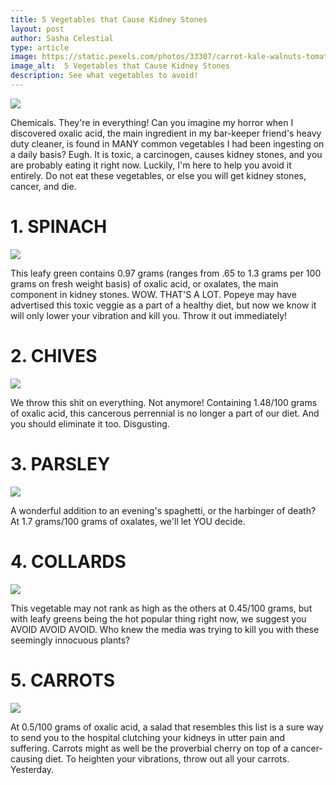 ```yaml
---
title: 5 Vegetables that Cause Kidney Stones
layout: post
author: Sasha Celestial
type: article
image: https://static.pexels.com/photos/33307/carrot-kale-walnuts-tomatoes.jpg
image_alt:  5 Vegetables that Cause Kidney Stones
description: See what vegetables to avoid!
---
```


![](   https://static.pexels.com/photos/33307/carrot-kale-walnuts-tomatoes.jpg)

Chemicals. They're in everything! Can you imagine my horror when I discovered oxalic acid, the main ingredient in my bar-keeper friend's heavy duty cleaner, is found in MANY common vegetables I had been ingesting on a daily basis? Eugh. It is toxic, a carcinogen, causes kidney stones, and you are probably eating it right now. Luckily, I'm here to help you avoid it entirely. Do not eat these vegetables, or else you will get kidney stones, cancer, and die.



# **1. SPINACH**

![]( https://images.pexels.com/photos/5938/food-salad-healthy-lunch.jpg?w=1260&h=750&auto=compress&cs=tinysrgb)


This leafy green contains 0.97 grams (ranges from .65 to 1.3 grams per 100 grams on fresh weight basis) of oxalic acid, or oxalates, the main component in kidney stones. WOW. THAT'S A LOT. Popeye may have advertised this toxic veggie as a part of a healthy diet, but now we know it will only lower your vibration and kill you. Throw it out immediately!


# **2. CHIVES**

![]( https://res.cloudinary.com/twenty20/private_images/t_watermark-criss-cross-10/v1449393981000/photosp/990f813a-af22-42fe-aed4-a2824d1e7c45/stock-photo-cooking-green-knife-fresh-herb-herbs-ingredients-culinary-spices-990f813a-af22-42fe-aed4-a2824d1e7c45.jpg)


We throw this shit on everything. Not anymore! Containing 1.48/100 grams of oxalic acid, this cancerous perrennial is no longer a part of our diet. And you should eliminate it too. Disgusting.

# **3. PARSLEY**
![](https://images.pexels.com/photos/37849/tomato-sauce-vegetables-parsley-37849.jpeg?w=1260&h=750&auto=compress&cs=tinysrgb)

A wonderful addition to an evening's spaghetti, or the harbinger of death? At 1.7 grams/100 grams of oxalates, we'll let YOU decide.

# **4. COLLARDS**
![](https://res.cloudinary.com/twenty20/private_images/t_watermark-criss-cross-10/v1492591855000/photosp/a6771981-f5d3-46ea-af98-cbe58ff9dfa7/stock-photo-nature-leaf-green-texture-fresh-veins-background-collards-a6771981-f5d3-46ea-af98-cbe58ff9dfa7.jpg)


This vegetable may not rank as high as the others at 0.45/100 grams, but with leafy greens being the hot popular thing right now, we suggest you AVOID AVOID AVOID. Who knew the media was trying to kill you with these seemingly innocuous plants?

# **5. CARROTS**
![](https://images.pexels.com/photos/65174/pexels-photo-65174.jpeg?w=1260&h=750&auto=compress&cs=tinysrgb)


At 0.5/100 grams of oxalic acid, a salad that resembles this list is a sure way to send you to the hospital clutching your kidneys in utter pain and suffering. Carrots might as well be the proverbial cherry on top of a cancer-causing diet. To heighten your vibrations, throw out all your carrots. Yesterday.
